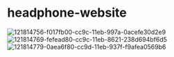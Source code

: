 # headphone-website
![121814756-f017fb00-cc9c-11eb-997a-0acefe30d2e9](https://user-images.githubusercontent.com/97398836/152434940-16f5fe4c-9e2b-4072-b663-a3ae26df5b0d.png)
![121814769-fefead80-cc9c-11eb-8621-238d694bf6d5](https://user-images.githubusercontent.com/97398836/152434981-3099c0e1-b7b4-4739-98dc-dff0e9136709.png)
![121814779-0aea6f80-cc9d-11eb-937f-f9afea0569b6](https://user-images.githubusercontent.com/97398836/152435009-9931ca92-23f2-4c87-b924-4732b42bc5f4.png)
